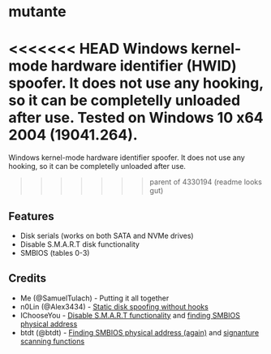 # mutante
<<<<<<< HEAD
Windows kernel-mode hardware identifier (HWID) spoofer. It does not use any hooking, so it can be completelly unloaded after use. Tested on Windows 10 x64 2004 (19041.264).
=======
Windows kernel-mode hardware identifier spoofer. It does not use any hooking, so it can be completelly unloaded after use.
>>>>>>> parent of 4330194 (readme looks gut)

## Features
- Disk serials (works on both SATA and NVMe drives)
- Disable S.M.A.R.T disk functionality
- SMBIOS (tables 0-3)

## Credits
- Me (@SamuelTulach) - Putting it all together
- n0Lin (@Alex3434) - [Static disk spoofing without hooks](https://github.com/Alex3434/wmi-static-spoofer)
- IChooseYou - [Disable S.M.A.R.T functionality](https://www.unknowncheats.me/forum/2441916-post67.html) and [finding SMBIOS physical address](https://www.unknowncheats.me/forum/2436698-post9.html)
- btdt (@btdt) - [Finding SMBIOS physical address (again)](https://github.com/btbd/hwid/blob/master/Kernel/main.c#L558) and [signanture scanning functions](https://github.com/btbd/hwid/blob/master/Kernel/util.c#L112)
